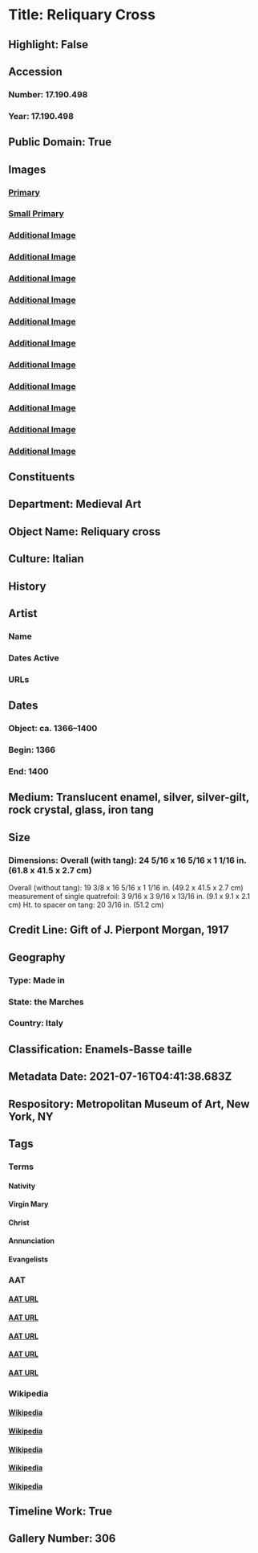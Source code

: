 # Title: Reliquary Cross
## Highlight: False
## Accession
### Number: 17.190.498
### Year: 17.190.498
## Public Domain: True
## Images
### [Primary](https://images.metmuseum.org/CRDImages/md/original/DP104963.jpg)
### [Small Primary](https://images.metmuseum.org/CRDImages/md/web-large/DP104963.jpg)
### [Additional Image](https://images.metmuseum.org/CRDImages/md/original/DP104964.jpg)
### [Additional Image](https://images.metmuseum.org/CRDImages/md/original/DP104965.jpg)
### [Additional Image](https://images.metmuseum.org/CRDImages/md/original/DP104966.jpg)
### [Additional Image](https://images.metmuseum.org/CRDImages/md/original/DP104967.jpg)
### [Additional Image](https://images.metmuseum.org/CRDImages/md/original/DP104968.jpg)
### [Additional Image](https://images.metmuseum.org/CRDImages/md/original/DP104969.jpg)
### [Additional Image](https://images.metmuseum.org/CRDImages/md/original/DP104970.jpg)
### [Additional Image](https://images.metmuseum.org/CRDImages/md/original/DP104971.jpg)
### [Additional Image](https://images.metmuseum.org/CRDImages/md/original/DP104972.jpg)
### [Additional Image](https://images.metmuseum.org/CRDImages/md/original/DP104973.jpg)
### [Additional Image](https://images.metmuseum.org/CRDImages/md/original/DP104974.jpg)
## Constituents
## Department: Medieval Art
## Object Name: Reliquary cross
## Culture: Italian
## History
## Artist
### Name
### Dates Active
### URLs
## Dates
### Object: ca. 1366–1400
### Begin: 1366
### End: 1400
## Medium: Translucent enamel, silver, silver-gilt, rock crystal, glass, iron tang
## Size
### Dimensions: Overall (with tang): 24 5/16 x 16 5/16 x 1 1/16 in. (61.8 x 41.5 x 2.7 cm)
Overall (without tang): 19 3/8 x 16 5/16 x 1 1/16 in. (49.2 x 41.5 x 2.7 cm)
measurement of single quatrefoil: 3 9/16 x 3 9/16 x 13/16 in. (9.1 x 9.1 x 2.1 cm)
Ht. to spacer on tang: 20 3/16 in. (51.2 cm)
## Credit Line: Gift of J. Pierpont Morgan, 1917
## Geography
### Type: Made in
### State: the Marches
### Country: Italy
## Classification: Enamels-Basse taille
## Metadata Date: 2021-07-16T04:41:38.683Z
## Respository: Metropolitan Museum of Art, New York, NY
## Tags
### Terms
#### Nativity
#### Virgin Mary
#### Christ
#### Annunciation
#### Evangelists
### AAT
#### [AAT URL](http://vocab.getty.edu/page/ia/901000124)
#### [AAT URL](http://vocab.getty.edu/page/ia/901000032)
#### [AAT URL](http://vocab.getty.edu/page/ia/901000087)
#### [AAT URL](http://vocab.getty.edu/page/aat/300412102)
#### [AAT URL](http://vocab.getty.edu/page/aat/300025762)
### Wikipedia
#### [Wikipedia]()
#### [Wikipedia]()
#### [Wikipedia]()
#### [Wikipedia]()
#### [Wikipedia]()
## Timeline Work: True
## Gallery Number: 306